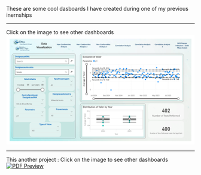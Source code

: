 These are some cool dasboards I have created during one of my previous inernships

---
Click on the image to see other dashboards
[![PDF Preview](docs/WWTP_Report_compressed-1.png)](docs/WWTP_Report_compressed.pdf)

---
This another project : 
Click on the image to see other dashboards
[![PDF Preview](./images/pdf-preview.png)](./docs/myfile.pdf)

